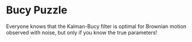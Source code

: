 

# Bucy Puzzle 

Everyone knows that the Kalman-Bucy filter is optimal for Brownian motion observed with noise, but only if you know the true parameters!



